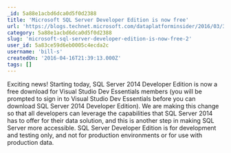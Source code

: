 ```yaml
---
_id: 5a88e1acbd6dca0d5f0d2388
title: 'Microsoft SQL Server Developer Edition is now free'
url: 'https://blogs.technet.microsoft.com/dataplatforminsider/2016/03/31/microsoft-sql-server-developer-edition-is-now-free/'
category: 5a88e1acbd6dca0d5f0d2388
slug: 'microsoft-sql-server-developer-edition-is-now-free-2'
user_id: 5a83ce59d6eb0005c4ecda2c
username: 'bill-s'
createdOn: '2016-04-16T21:39:13.000Z'
tags: []
---
```


Exciting news! Starting today, SQL Server 2014 Developer Edition is now a free download for Visual Studio Dev Essentials members (you will be prompted to sign in to Visual Studio Dev Essentials before you can download SQL Server 2014 Developer Edition). We are making this change so that all developers can leverage the capabilities that SQL Server 2014 has to offer for their data solution, and this is another step in making SQL Server more accessible. SQL Server Developer Edition is for development and testing only, and not for production environments or for use with production data.

